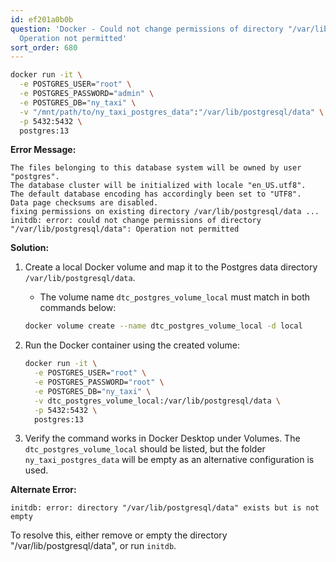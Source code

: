 ```yaml
---
id: ef201a0b0b
question: 'Docker - Could not change permissions of directory "/var/lib/postgresql/data":
  Operation not permitted'
sort_order: 680
---
```


```bash
docker run -it \
  -e POSTGRES_USER="root" \
  -e POSTGRES_PASSWORD="admin" \
  -e POSTGRES_DB="ny_taxi" \
  -v "/mnt/path/to/ny_taxi_postgres_data":"/var/lib/postgresql/data" \
  -p 5432:5432 \
  postgres:13
```

**Error Message:**

```plaintext
The files belonging to this database system will be owned by user "postgres". 
The database cluster will be initialized with locale "en_US.utf8". 
The default database encoding has accordingly been set to "UTF8". 
Data page checksums are disabled.
fixing permissions on existing directory /var/lib/postgresql/data ...
initdb: error: could not change permissions of directory "/var/lib/postgresql/data": Operation not permitted
```

**Solution:**

1. Create a local Docker volume and map it to the Postgres data directory `/var/lib/postgresql/data`.
   
   - The volume name `dtc_postgres_volume_local` must match in both commands below:

    ```bash
    docker volume create --name dtc_postgres_volume_local -d local
    ```

2. Run the Docker container using the created volume:

    ```bash
    docker run -it \
      -e POSTGRES_USER="root" \
      -e POSTGRES_PASSWORD="root" \
      -e POSTGRES_DB="ny_taxi" \
      -v dtc_postgres_volume_local:/var/lib/postgresql/data \
      -p 5432:5432 \
      postgres:13
    ```

3. Verify the command works in Docker Desktop under Volumes. The `dtc_postgres_volume_local` should be listed, but the folder `ny_taxi_postgres_data` will be empty as an alternative configuration is used.

**Alternate Error:**

```plaintext
initdb: error: directory "/var/lib/postgresql/data" exists but is not empty
```

To resolve this, either remove or empty the directory "/var/lib/postgresql/data", or run `initdb`. 
